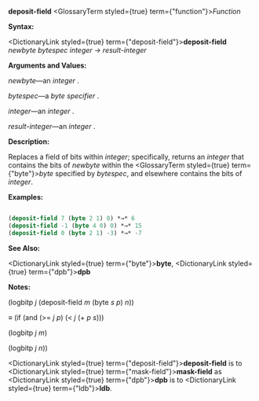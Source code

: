 **deposit-field** <GlossaryTerm styled={true} term={"function"}><i>Function</i></GlossaryTerm> 



**Syntax:** 



<DictionaryLink styled={true} term={"deposit-field"}><b>deposit-field</b></DictionaryLink> *newbyte bytespec integer → result-integer* 



**Arguments and Values:** 



*newbyte*—an *integer* . 



*bytespec*—a *byte specifier* . 



*integer*—an *integer* . 



*result-integer*—an *integer* . 



**Description:** 



Replaces a field of bits within *integer*; specifically, returns an *integer* that contains the bits of *newbyte* within the <GlossaryTerm styled={true} term={"byte"}><i>byte</i></GlossaryTerm> specified by *bytespec*, and elsewhere contains the bits of *integer*. 



**Examples:**
```lisp

(deposit-field 7 (byte 2 1) 0) *→* 6 
(deposit-field -1 (byte 4 0) 0) *→* 15 
(deposit-field 0 (byte 2 1) -3) *→* -7 

```
**See Also:** 



<DictionaryLink styled={true} term={"byte"}><b>byte</b></DictionaryLink>, <DictionaryLink styled={true} term={"dpb"}><b>dpb</b></DictionaryLink> 



**Notes:** 



(logbitp *j* (deposit-field *m* (byte *s p*) *n*)) 



*≡* (if (and (&gt;= *j p*) (&lt; *j* (+ *p s*))) 



(logbitp *j m*) 



(logbitp *j n*)) 







 



 



<DictionaryLink styled={true} term={"deposit-field"}><b>deposit-field</b></DictionaryLink> is to <DictionaryLink styled={true} term={"mask-field"}><b>mask-field</b></DictionaryLink> as <DictionaryLink styled={true} term={"dpb"}><b>dpb</b></DictionaryLink> is to <DictionaryLink styled={true} term={"ldb"}><b>ldb</b></DictionaryLink>. 



